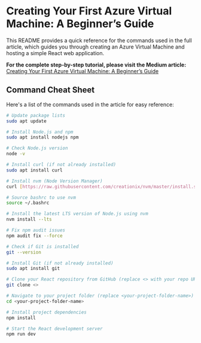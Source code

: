 # Creating Your First Azure Virtual Machine: A Beginner’s Guide

This README provides a quick reference for the commands used in the full article, which guides you through creating an Azure Virtual Machine and hosting a simple React web application.

**For the complete step-by-step tutorial, please visit the Medium article:** [Creating Your First Azure Virtual Machine: A Beginner’s Guide](https://theek.medium.com/creating-your-first-azure-virtual-machine-a-beginners-guide-3777540baeaa)

## Command Cheat Sheet

Here's a list of the commands used in the article for easy reference:

```bash
# Update package lists
sudo apt update

# Install Node.js and npm
sudo apt install nodejs npm

# Check Node.js version
node -v

# Install curl (if not already installed)
sudo apt install curl

# Install nvm (Node Version Manager)
curl [https://raw.githubusercontent.com/creationix/nvm/master/install.sh](https://raw.githubusercontent.com/creationix/nvm/master/install.sh) | bash

# Source bashrc to use nvm
source ~/.bashrc

# Install the latest LTS version of Node.js using nvm
nvm install --lts

# Fix npm audit issues
npm audit fix --force

# Check if Git is installed
git --version

# Install Git (if not already installed)
sudo apt install git

# Clone your React repository from GitHub (replace <> with your repo URL)
git clone <>

# Navigate to your project folder (replace <your-project-folder-name>)
cd <your-project-folder-name>

# Install project dependencies
npm install

# Start the React development server
npm run dev
